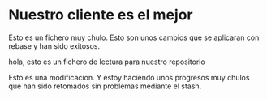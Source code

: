 # Nuestro cliente es el mejor

Esto es un fichero muy chulo. Esto son unos cambios que se aplicaran con rebase y han sido exitosos.

hola, esto es un fichero de lectura para nuestro repositorio

Esto es una modificacion. Y estoy haciendo unos progresos muy chulos que han sido retomados sin problemas mediante el stash.